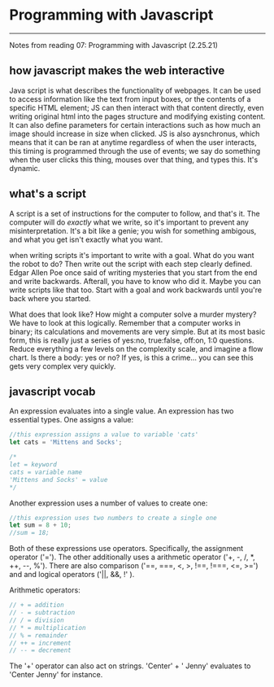 # Programming with Javascript

----

Notes from reading 07: Programming with Javascript (2.25.21)

## how javascript makes the web interactive

Java script is what describes the functionality of webpages. It can be used to access information like the text from input boxes, or the contents of a specific HTML element; JS can then interact with that content directly, even writing original html into the pages structure and modifying existing content. It can also define parameters for certain interactions such as how much an image should increase in size when clicked. JS is also aysnchronus, which means that it can be ran at anytime regardless of when the user interacts, this timing is programmed through the use of events; we say do something when the user clicks this thing, mouses over that thing, and types this. It's dynamic.

## what's a script

A script is a set of instructions for the computer to follow, and that's it. The computer will do *exactly* what we write, so it's important to prevent any misinterpretation. It's a bit like a genie; you wish for something ambigous, and what you get isn't exactly what you want.

when writing scripts it's important to write with a goal. What do you want the robot to do? Then write out the script with each step clearly defined. Edgar Allen Poe once said of writing mysteries that you start from the end and write backwards. Afterall, you have to know who did it. Maybe you can write scripts like that too. Start with a goal and work backwards until you're back where you started. 

What does that look like? How might a computer solve a murder mystery? We have to look at this logically. Remember that a computer works in binary; its calculations and movements are very simple. But at its most basic form, this is really just a series of yes:no, true:false, off:on, 1:0 questions. Reduce everything a few levels on the complexity scale, and imagine a flow chart. Is there a body: yes or no? If yes, is this a crime... you can see this gets very complex very quickly.

## javascript vocab 

An expression evaluates into a single value. An expression has two essential types. One assigns a value:

````js
//this expression assigns a value to variable 'cats'
let cats = 'Mittens and Socks';

/* 
let = keyword
cats = variable name
'Mittens and Socks' = value 
*/
````


Another expression uses a number of values to create one:

````js
//this expression uses two numbers to create a single one
let sum = 8 + 10; 
//sum = 18;
````

Both of these expressions use operators. Specifically, the assignment operator ('='). The other additionally uses a arithmetic operator ('+, -, /, *, ++, --, %'). There are also comparison ('==, ===, <, >, !==, !===, <=, >=') and and logical operators ('||, &&, !' ).

Arithmetic operators:

````js 
// + = addition
// - = subtraction
// / = division
// * = multiplication
// % = remainder
// ++ = increment
// -- = decrement
````

The '+' operator can also act on strings. 'Center' + ' Jenny' evaluates to 'Center Jenny' for instance.

